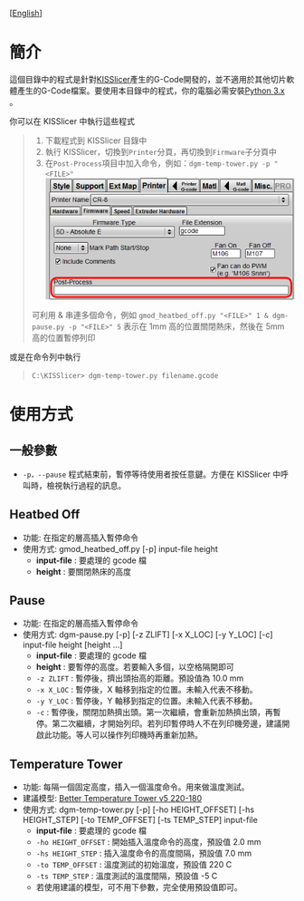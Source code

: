 [[English](./Readme.md)]

# 簡介
這個目錄中的程式是針對[KISSlicer](http://www.kisslicer.com/)產生的G-Code開發的，並不適用於其他切片軟體產生的G-Code檔案。要使用本目錄中的程式，你的電腦必需安裝[Python 3.x ](https://www.python.org/downloads/)。

你可以在 KISSlicer 中執行這些程式
> 1. 下載程式到 KISSlicer 目錄中
> 2. 執行 KISSlicer，切換到`Printer`分頁，再切換到`Firmware`子分頁中
> 3. 在`Post-Process`項目中加入命令，例如：`dgm-temp-tower.py -p "<FILE>"`
> ![](./image/post-process.png)
>
> 可利用 & 串連多個命令，例如
> `gmod_heatbed_off.py "<FILE>" 1 & dgm-pause.py -p "<FILE>" 5`
> 表示在 1mm 高的位置關閉熱床，然後在 5mm 高的位置暫停列印


或是在命令列中執行
> `C:\KISSlicer> dgm-temp-tower.py filename.gcode`

# 使用方式
## 一般參數
* `-p，--pause`
  程式結束前，暫停等待使用者按任意鍵。方便在 KISSlicer 中呼叫時，檢視執行過程的訊息。

## Heatbed Off
- 功能: 在指定的層高插入暫停命令
- 使用方式:
	gmod_heatbed_off.py [-p] input-file height
	* **input-file** : 要處理的 gcode 檔
	* **height** : 要關閉熱床的高度

## Pause
- 功能: 在指定的層高插入暫停命令
- 使用方式:
	dgm-pause.py [-p] [-z ZLIFT] [-x X_LOC] [-y Y_LOC] [-c] input-file height [height ...]
	* **input-file** : 要處理的 gcode 檔
	* **height** : 要暫停的高度。若要輸入多個，以空格隔開即可
	* `-z ZLIFT` : 暫停後，擠出頭抬高的距離。預設值為 10.0 mm
	* `-x X_LOC` : 暫停後，X 軸移到指定的位置。未輸入代表不移動。
	* `-y Y_LOC` : 暫停後，Y 軸移到指定的位置。未輸入代表不移動。
	* `-c` : 暫停後，關閉加熱擠出頭。第一次繼續，會重新加熱擠出頭，再暫停。第二次繼續，才開始列印。若列印暫停時人不在列印機旁邊，建議開啟此功能。等人可以操作列印機時再重新加熱。

## Temperature Tower
- 功能: 每隔一個固定高度，插入一個溫度命令。用來做溫度測試。
- 建議模型: [Better Temperature Tower v5 220-180](https://www.thingiverse.com/thing:2222308)
- 使用方式:
	dgm-temp-tower.py [-p] [-ho HEIGHT_OFFSET] [-hs HEIGHT_STEP] [-to TEMP_OFFSET] [-ts TEMP_STEP] input-file
	* **input-file** : 要處理的 gcode 檔
	* `-ho HEIGHT_OFFSET` : 開始插入溫度命令的高度，預設值 2.0 mm
	* `-hs HEIGHT_STEP` : 插入溫度命令的高度間隔，預設值 7.0 mm
	* `-to TEMP_OFFSET` : 溫度測試的初始溫度，預設值 220 C
	* `-ts TEMP_STEP` : 溫度測試的溫度間隔，預設值 -5 C
	* 若使用建議的模型，可不用下參數，完全使用預設值即可。
